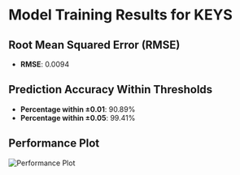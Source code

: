 # Model Training Results for KEYS

## Root Mean Squared Error (RMSE)
- **RMSE**: 0.0094

## Prediction Accuracy Within Thresholds
- **Percentage within ±0.01**: 90.89%
- **Percentage within ±0.05**: 99.41%

## Performance Plot
![Performance Plot](../imgs/KEYS.png)

